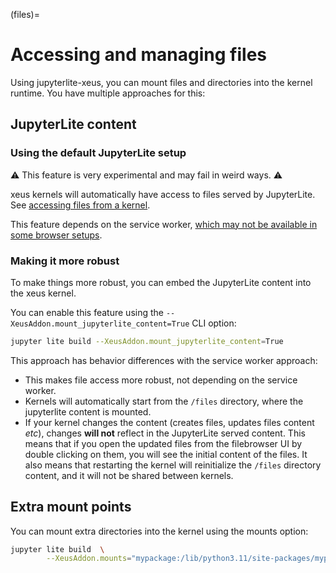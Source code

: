 (files)=

# Accessing and managing files

Using jupyterlite-xeus, you can mount files and directories into the kernel runtime. You have multiple approaches for this:

## JupyterLite content

### Using the default JupyterLite setup

⚠ This feature is very experimental and may fail in weird ways. ⚠

xeus kernels will automatically have access to files served by JupyterLite. See [accessing files from a kernel](https://jupyterlite.readthedocs.io/en/stable/howto/content/python.html).

This feature depends on the service worker, [which may not be available in some browser setups](https://jupyterlite.readthedocs.io/en/stable/howto/configure/advanced/service-worker.html#limitations).

### Making it more robust

To make things more robust, you can embed the JupyterLite content into the xeus kernel.

You can enable this feature using the `--XeusAddon.mount_jupyterlite_content=True` CLI option:

```bash
jupyter lite build --XeusAddon.mount_jupyterlite_content=True
```

This approach has behavior differences with the service worker approach:
- This makes file access more robust, not depending on the service worker.
- Kernels will automatically start from the `/files` directory, where the jupyterlite content is mounted.
- If your kernel changes the content (creates files, updates files content *etc*), changes **will not** reflect in the JupyterLite served content. This means that if you open the updated files from the filebrowser UI by double clicking on them, you will see the initial content of the files. It also means that restarting the kernel will reinitialize the `/files` directory content, and it will not be shared between kernels.

## Extra mount points

You can mount extra directories into the kernel using the mounts option:

```bash
jupyter lite build  \
        --XeusAddon.mounts="mypackage:/lib/python3.11/site-packages/mypackage"
```
